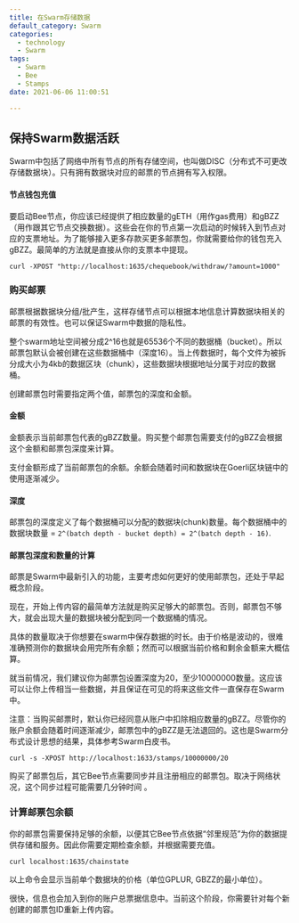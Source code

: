 ```yaml
---
title: 在Swarm存储数据
default_category: Swarm
categories:
  - technology
  - Swarm
tags: 
  - Swarm
  - Bee
  - Stamps
date: 2021-06-06 11:00:51

---
```


## 保持Swarm数据活跃

Swarm中包括了网络中所有节点的所有存储空间，也叫做DISC（分布式不可更改存储数据块）。只有拥有数据块对应的邮票的节点拥有写入权限。



#### 节点钱包充值

要启动Bee节点，你应该已经提供了相应数量的gETH（用作gas费用）和gBZZ（用作跟其它节点交换数据）。这些会在你的节点第一次启动的时候转入到节点对应的支票地址。为了能够接入更多存款买更多邮票包，你就需要给你的钱包充入gBZZ。最简单的方法就是直接从你的支票本中提现。

```shell
curl -XPOST "http://localhost:1635/chequebook/withdraw/?amount=1000"
```



### 购买邮票

邮票根据数据块分组/批产生，这样存储节点可以根据本地信息计算数据块相关的邮票的有效性。也可以保证Swarm中数据的隐私性。

整个swarm地址空间被分成2^16也就是65536个不同的数据桶（bucket）。所以邮票包默认会被创建在这些数据桶中（深度16）。当上传数据时，每个文件为被拆分成大小为4kb的数据区块（chunk），这些数据块根据地址分属于对应的数据桶。

创建邮票包时需要指定两个值，邮票包的深度和金额。

#### 金额

金额表示当前邮票包代表的gBZZ数量。购买整个邮票包需要支付的gBZZ会根据这个金额和邮票包深度来计算。

支付金额形成了当前邮票包的余额。余额会随着时间和数据块在Goerli区块链中的使用逐渐减少。

#### 深度

邮票包的深度定义了每个数据桶可以分配的数据块(chunk)数量。每个数据桶中的数据块数量  = ```2^(batch depth - bucket depth) = 2^(batch depth - 16)```. 

#### 邮票包深度和数量的计算

邮票是Swarm中最新引入的功能，主要考虑如何更好的使用邮票包，还处于早起概念阶段。

现在，开始上传内容的最简单方法就是购买足够大的邮票包。否则，邮票包不够大，就会出现大量的数据块被分配到同一个数据桶的情况。

具体的数量取决于你想要在swarm中保存数据的时长。由于价格是波动的，很难准确预测你的数据块会用完所有余额；然而可以根据当前价格和剩余金额来大概估算。

就当前情况，我们建议你为邮票包设置深度为20，至少10000000数量。这应该可以让你上传相当一些数据，并且保证在可见的将来这些文件一直保存在Swarm中。

注意：当购买邮票时，默认你已经同意从账户中扣除相应数量的gBZZ。尽管你的账户余额会随着时间逐渐减少，邮票包中的gBZZ是无法退回的。这也是Swarm分布式设计思想的结果，具体参考Swarm白皮书。

```curl -s -XPOST http://localhost:1633/stamps/10000000/20```

购买了邮票包后，其它Bee节点需要同步并且注册相应的邮票包。取决于网络状况，这个同步过程可能需要几分钟时间 。

### 计算邮票包余额

你的邮票包需要保持足够的余额，以便其它Bee节点依据“邻里规范”为你的数据提供存储和服务。因此你需要定期检查余额，并根据需要充值。

```curl localhost:1635/chainstate```

以上命令会显示当前单个数据块的价格（单位GPLUR, GBZZ的最小单位）。

很快，信息也会加入到你的账户总票据信息中。当前这个阶段，你需要针对每个新创建的邮票包ID重新上传内容。
